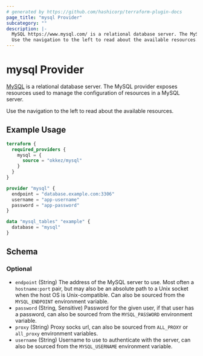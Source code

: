 ```yaml
---
# generated by https://github.com/hashicorp/terraform-plugin-docs
page_title: "mysql Provider"
subcategory: ""
description: |-
  MySQL https://www.mysql.com/ is a relational database server. The MySQL provider exposes resources used to manage the configuration of resources in a MySQL server.
  Use the navigation to the left to read about the available resources.
---
```


# mysql Provider

[MySQL](https://www.mysql.com/) is a relational database server. The MySQL provider exposes resources used to manage the configuration of resources in a MySQL server.

Use the navigation to the left to read about the available resources.

## Example Usage

```terraform
terraform {
  required_providers {
    mysql = {
      source = "okkez/mysql"
    }
  }
}

provider "mysql" {
  endpoint = "database.example.com:3306"
  username = "app-username"
  password = "app-password"
}

data "mysql_tables" "example" {
  database = "mysql"
}
```

<!-- schema generated by tfplugindocs -->
## Schema

### Optional

- `endpoint` (String) The address of the MySQL server to use. Most often a `hostname:port` pair, but may also be an absolute path to a Unix socket when the host OS is Unix-compatible. Can also be sourced from the `MYSQL_ENDPOINT` environment variable.
- `password` (String, Sensitive) Password for the given user, if that user has a password, can also be sourced from the `MYSQL_PASSWORD` environment variable.
- `proxy` (String) Proxy socks url, can also be sourced from `ALL_PROXY` or `all_proxy` environment variables.
- `username` (String) Username to use to authenticate with the server, can also be sourced from the `MYSQL_USERNAME` environment variable.
